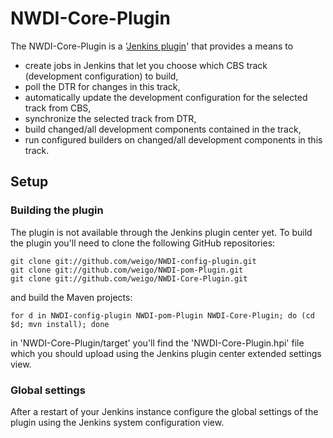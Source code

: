 # NWDI-Core-Plugin

The NWDI-Core-Plugin is a '[Jenkins plugin](http://jenkins-ci.org)' that provides a means to

* create jobs in Jenkins that let you choose which CBS track (development configuration)
  to build,
* poll the DTR for changes in this track,
* automatically update the development configuration for the selected track from CBS,
* synchronize the selected track from DTR,
* build changed/all development components contained in the track,
* run configured builders on changed/all development components in this track.

## Setup

### Building the plugin

The plugin is not available through the Jenkins plugin center yet. To build the plugin you'll
need to clone the following GitHub repositories:

```
git clone git://github.com/weigo/NWDI-config-plugin.git
git clone git://github.com/weigo/NWDI-pom-Plugin.git
git clone git://github.com/weigo/NWDI-Core-Plugin.git
```

and build the Maven projects:

```
for d in NWDI-config-plugin NWDI-pom-Plugin NWDI-Core-Plugin; do (cd $d; mvn install); done
```

in 'NWDI-Core-Plugin/target' you'll find the 'NWDI-Core-Plugin.hpi' file which you should upload
using the Jenkins plugin center extended settings view.

### Global settings

After a restart of your Jenkins instance configure the global settings of the plugin using the
Jenkins system configuration view.

